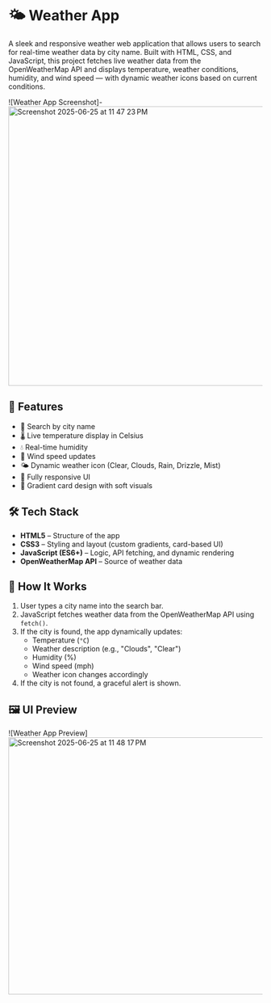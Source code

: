 # 🌤️ Weather App

A sleek and responsive weather web application that allows users to search for real-time weather data by city name. Built with HTML, CSS, and JavaScript, this project fetches live weather data from the OpenWeatherMap API and displays temperature, weather conditions, humidity, and wind speed — with dynamic weather icons based on current conditions.

![Weather App Screenshot]-
<img width="553" alt="Screenshot 2025-06-25 at 11 47 23 PM" src="https://github.com/user-attachments/assets/38f5254f-1099-4802-ac65-2d92dceb9564" />

## 🚀 Features

- 🔎 Search by city name
- 🌡️ Live temperature display in Celsius
- 💧 Real-time humidity
- 💨 Wind speed updates
- 🌤️ Dynamic weather icon (Clear, Clouds, Rain, Drizzle, Mist)
- 📱 Fully responsive UI
- 🎨 Gradient card design with soft visuals

## 🛠️ Tech Stack

- **HTML5** – Structure of the app
- **CSS3** – Styling and layout (custom gradients, card-based UI)
- **JavaScript (ES6+)** – Logic, API fetching, and dynamic rendering
- **OpenWeatherMap API** – Source of weather data

## 🔧 How It Works

1. User types a city name into the search bar.
2. JavaScript fetches weather data from the OpenWeatherMap API using `fetch()`.
3. If the city is found, the app dynamically updates:
   - Temperature (`°C`)
   - Weather description (e.g., "Clouds", "Clear")
   - Humidity (%)
   - Wind speed (mph)
   - Weather icon changes accordingly
4. If the city is not found, a graceful alert is shown.

## 🖼️ UI Preview

![Weather App Preview] <img width="509" alt="Screenshot 2025-06-25 at 11 48 17 PM" src="https://github.com/user-attachments/assets/b3482486-59ef-4158-8f61-0227f42c5a8b" />
 

